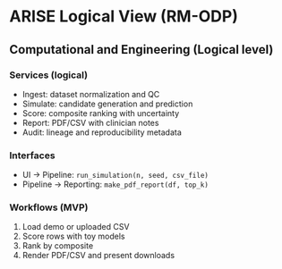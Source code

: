 # ARISE Logical View (RM-ODP)

## Computational and Engineering (Logical level)

### Services (logical)
- Ingest: dataset normalization and QC
- Simulate: candidate generation and prediction
- Score: composite ranking with uncertainty
- Report: PDF/CSV with clinician notes
- Audit: lineage and reproducibility metadata

### Interfaces
- UI → Pipeline: `run_simulation(n, seed, csv_file)`
- Pipeline → Reporting: `make_pdf_report(df, top_k)`

### Workflows (MVP)
1. Load demo or uploaded CSV
2. Score rows with toy models
3. Rank by composite
4. Render PDF/CSV and present downloads
